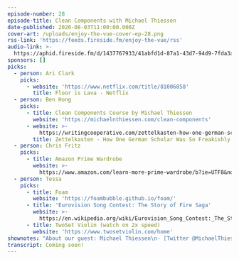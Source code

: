 ```yaml
---
episode-number: 28
episode-title: Clean Components with Michael Thiessen
date-published: 2020-08-03T11:00:00.000Z
cover-art: /uploads/enjoy-the-vue-cover-ep-28.png
rss-link: 'https://feeds.fireside.fm/enjoy-the-vue/rss'
audio-link: >-
  https://aphid.fireside.fm/d/1437767933/41abfd1d-87a1-43d7-94d9-7fda3a5120e1/dffa23b6-3e39-49b8-9e2e-41dc4e347210.mp3
sponsors: []
picks:
  - person: Ari Clark
    picks:
      - website: 'https://www.netflix.com/title/81006858'
        title: Floor is Lava - Netflix
  - person: Ben Hong
    picks:
      - title: Clean Components Course by Michael Thiessen
        website: 'https://michaelnthiessen.com/clean-components'
      - website: >-
          https://writingcooperative.com/zettelkasten-how-one-german-scholar-was-so-freakishly-productive-997e4e0ca125
        title: Zettelkasten - How One German Scholar Was So Freakishly Productive
  - person: Chris Fritz
    picks:
      - title: Amazon Prime Wardrobe
        website: >-
          https://www.amazon.com/learn-more-prime-wardrobe/b?ie=UTF8&node=16122413011
  - person: Tessa
    picks:
      - title: Foam
        website: 'https://foambubble.github.io/foam/'
      - title: 'Eurovision Song Contest: The Story of Fire Saga'
        website: >-
          https://en.wikipedia.org/wiki/Eurovision_Song_Contest:_The_Story_of_Fire_Saga
      - title: TwoSet Violin (watch on 2x speed)
        website: 'https://www.twosetviolin.com/home'
shownotes: "About our guest: Michael Thiessen\n- [Twitter @MichaelThiessen](https://twitter.com/MichaelThiessen)\n- [Michael Thiessen](https://michaelnthiessen.com/)\_\n\nWelcome to Enjoy the Vue!  Today, we have special guest, Michael Thiessen, a developer at Vidyard.  He also writes a lot about Vue on his blog and creates courses and videos. We will find out how Michael got started with Vue and what his motivation was. We will discuss reusable components, what it means to have a clean versus a reusable component, gold plating, Dunning-Kruger effect, and when to use provide and inject.”  Chris gives a really useful tip on what he does when he refactors components. Have you heard of “The 6 Levels of Reusability?”  Download this episode now to find out more! \n\n## Outline\n[00:00:45] Michael talks about his blog and how he got started with Vue, what his motivation was, and what his first blog post was about. \n\n[00:03:21] Reusable components is discussed as well as the biggest pain points that people run into when creating reusable components and what people responded most to. \n \n[00:08:16] Tessa asks Michael how would we know when you would reach for something like this inheritable slot in slot solution, since it his recent newsletters he talks about the idea of 6 levels of reusability and is this a tool that developers can use? He also tells us what the process was like to identify the architecture patterns and how he came up with that. \n\n[00:10:02] Michael tells what it means it means to have a component that is clean versus a reusable component. \n\n[00:14:50] Tessa wants to know how Michael comes up with his ideas and she refers to talk he did at VueConf Toronto 2019.\n\n[00:16:38] Chris asks Michael what patterns he’s used in the past that he most regrets. He also tells us why middleware was such a headache after he implemented it. \n\n[00:19:53] Michael tells us the component he’s been responsible for that he’s regretted the most. He mentions a blog post he wrote about this. He also mentions the gold plating syndrome. \n\n[00:27:19] Tessa asks Michael if she was a developer coming into a project and thinking I want to build a library, how do I decide what works for me or how do I find a balance there?\n\n[00:33:19] Chris gives us a really useful tip when he refactors components. \n\n[00:42:24] Tessa wants to know when Michael’s blog post will come out about when to use provide and inject and how it’s different from dependency injection. \n\n[00:47:30] We wrap up here by finding out where you can find Michael on the internet.\n\nMichael's pick:\n- [Kobo e-Reader](https://us.kobobooks.com/)\n\nResources mentioned\n- [Michael’s Medium Blog Post-“Checklist for Writing Highly Reusable Components in React and Vue](https://medium.com/hackernoon/checklist-for-writing-highly-reusable-components-in-react-and-vue-531f963864bd).”\n- [“The Paradox of Abstraction: When Good Code is Bad Code” by Michael Thiessen](https://michaelnthiessen.com/paradox-of-abstraction)\n- [Dunning-Kruger effect](https://en.wikipedia.org/wiki/Dunning%E2%80%93Kruger_effect)\n- [Gold plating (project management)](https://en.wikipedia.org/wiki/Gold_plating_(project_management)#:~:text=From%2520Wikipedia%252C%2520the%2520free%2520encyclopedia,the%2520point%2520of%2520diminishing%2520returns.)\n- [Provide/Inject Have Nothing to Do With Dependency Injection by Michael Thiessen](https://michaelnthiessen.com/provide-inject-not-dependency-injection/)\n- [How to Take Smart Notes](https://www.goodreads.com/en/book/show/34507927-how-to-take-smart-notes) (Sönke Ahrens; mentioned in [episode 23](https://enjoythevue.io/episodes/23/))"
transcript: Coming soon!
---
```

